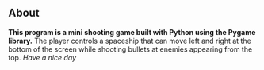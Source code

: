 ## About

**This program is a mini shooting game built with Python using the Pygame library.** The player controls a spaceship that can move left and right at the bottom of the screen while shooting bullets at enemies appearing from the top.
*Have a nice day*
